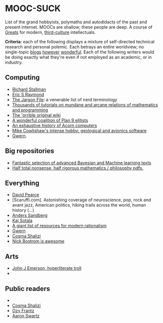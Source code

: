 # MOOC-SUCK

List of the grand hobbyists, polymaths and autodidacts of the past and present internet. MOOCs are shallow; these people are deep. A course of [Greats](https://en.wikipedia.org/wiki/Literae_Humaniores) for modern, [third-culture](https://en.wikipedia.org/wiki/The_Third_Culture) intellectuals. 

**Criteria**: each of the following displays a mixture of self-directed technical research and personal polemic. Each betrays an entire worldview; no single-topic [blogs](https://terrytao.wordpress.com/) [however](http://robertpaulwolff.blogspot.co.uk/) [wonderful](https://www.schneier.com/). Each of the following writers would be doing exactly what they're even if not employed as an academic, or in industry.


## Computing

* [Richard Stallman](https://stallman.org/)
* [Eric S Raymond](http://www.catb.org/esr/)
* [The Jargon File](http://www.catb.org/jargon/html/): a venerable list of nerd terminology
* [Thousands of tutorials on mundane and arcane relations of mathematics and programming](http://xahlee.info/)
* [The 'orrible original wiki](http://c2.com/cgi/wiki)
* [A wonderful coalition of Plan 9 elitists](http://cat-v.org/)
* [An exhaustive history of Acorn computers](http://chrisacorns.computinghistory.org.uk/)
* [Mike Cowlishaw's intense hobby: geological and avionics software](http://speleotrove.com/)
* [Gwern](http://www.gwern.net/#cs).


## Big repositories

* [Fantastic selection of advanced Bayesian and Machine learning texts](http://yaroslavvb.com/papers/)
* [Half total nonsense, half rigorous mathematics / philosophy pdfs.](https://arcaneknowledgeofthedeep.wordpress.com/)


## Everything

* [David Pearce](http://david-pearce.com/)
* [Scaruffi.com]. Astonishing coverage of neuroscience, pop, rock and avant jazz, American politics, hiking trails across the world,  human history (...)
* [Anders Sandberg](http://aleph.se/andart2/)
* [Kaj Sotala](http://kajsotala.fi/)
* [A giant list of resources for modern rationalism](http://lesswrong.com/lw/2un/references_resources_for_lesswrong/)
* [Gwern](http://www.gwern.net/)
* [Cosma Shalizi](http://bactra.org/)
* [Nick Bostrom is awesome](http://www.nickbostrom.com/)

## Arts

* [John J Emerson, hyperliterate troll](https://haquelebac.wordpress.com/john-emersons-media-empire/)
*

## Public readers

* 
* [Cosma Shalizi](http://bactra.org/weblog/cat_algae.html)
* [Ozy Frantz](https://thingofthings.wordpress.com/category/book-post/)
* [Aaron Swartz](http://www.aaronsw.com/weblog/books2011)
